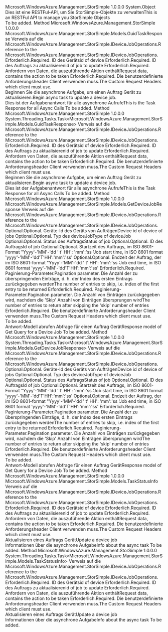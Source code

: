<Type Name="DeviceJobOperationsExtensions" FullName="Microsoft.WindowsAzure.Management.StorSimple.DeviceJobOperationsExtensions">
  <TypeSignature Language="C#" Value="public static class DeviceJobOperationsExtensions" />
  <TypeSignature Language="ILAsm" Value=".class public auto ansi abstract sealed beforefieldinit DeviceJobOperationsExtensions extends System.Object" />
  <TypeSignature Language="DocId" Value="T:Microsoft.WindowsAzure.Management.StorSimple.DeviceJobOperationsExtensions" />
  <TypeSignature Language="VB.NET" Value="Public Module DeviceJobOperationsExtensions" />
  <TypeSignature Language="F#" Value="type DeviceJobOperationsExtensions = class" />
  <AssemblyInfo>
    <AssemblyName>Microsoft.WindowsAzure.Management.StorSimple</AssemblyName>
    <AssemblyVersion>1.0.0.0</AssemblyVersion>
  </AssemblyInfo>
  <Base>
    <BaseTypeName>System.Object</BaseTypeName>
  </Base>
  <Interfaces />
  <Docs>
    <summary>
            <span data-ttu-id="7ef55-101">Dies ist eine RESTFul-API, um Sie StorSimple-Objekte zu verwalten</span><span class="sxs-lookup"><span data-stu-id="7ef55-101">This is an RESTFul API to manage you StorSimple Objects</span></span>
            </summary>
    <remarks>To be added.</remarks>
  </Docs>
  <Members>
    <Member MemberName="BeginUpdateDeviceJob">
      <MemberSignature Language="C#" Value="public static Microsoft.WindowsAzure.Management.StorSimple.Models.GuidTaskResponse BeginUpdateDeviceJob (this Microsoft.WindowsAzure.Management.StorSimple.IDeviceJobOperations operations, string deviceId, string jobId, Microsoft.WindowsAzure.Management.StorSimple.Models.UpdateDeviceJobRequest updateRequest, Microsoft.WindowsAzure.Management.StorSimple.Models.CustomRequestHeaders customRequestHeaders);" />
      <MemberSignature Language="ILAsm" Value=".method public static hidebysig class Microsoft.WindowsAzure.Management.StorSimple.Models.GuidTaskResponse BeginUpdateDeviceJob(class Microsoft.WindowsAzure.Management.StorSimple.IDeviceJobOperations operations, string deviceId, string jobId, class Microsoft.WindowsAzure.Management.StorSimple.Models.UpdateDeviceJobRequest updateRequest, class Microsoft.WindowsAzure.Management.StorSimple.Models.CustomRequestHeaders customRequestHeaders) cil managed" />
      <MemberSignature Language="DocId" Value="M:Microsoft.WindowsAzure.Management.StorSimple.DeviceJobOperationsExtensions.BeginUpdateDeviceJob(Microsoft.WindowsAzure.Management.StorSimple.IDeviceJobOperations,System.String,System.String,Microsoft.WindowsAzure.Management.StorSimple.Models.UpdateDeviceJobRequest,Microsoft.WindowsAzure.Management.StorSimple.Models.CustomRequestHeaders)" />
      <MemberSignature Language="F#" Value="static member BeginUpdateDeviceJob : Microsoft.WindowsAzure.Management.StorSimple.IDeviceJobOperations * string * string * Microsoft.WindowsAzure.Management.StorSimple.Models.UpdateDeviceJobRequest * Microsoft.WindowsAzure.Management.StorSimple.Models.CustomRequestHeaders -&gt; Microsoft.WindowsAzure.Management.StorSimple.Models.GuidTaskResponse" Usage="Microsoft.WindowsAzure.Management.StorSimple.DeviceJobOperationsExtensions.BeginUpdateDeviceJob (operations, deviceId, jobId, updateRequest, customRequestHeaders)" />
      <MemberType>Method</MemberType>
      <AssemblyInfo>
        <AssemblyName>Microsoft.WindowsAzure.Management.StorSimple</AssemblyName>
        <AssemblyVersion>1.0.0.0</AssemblyVersion>
      </AssemblyInfo>
      <ReturnValue>
        <ReturnType>Microsoft.WindowsAzure.Management.StorSimple.Models.GuidTaskResponse</ReturnType>
      </ReturnValue>
      <Parameters>
        <Parameter Name="operations" Type="Microsoft.WindowsAzure.Management.StorSimple.IDeviceJobOperations" RefType="this" />
        <Parameter Name="deviceId" Type="System.String" />
        <Parameter Name="jobId" Type="System.String" />
        <Parameter Name="updateRequest" Type="Microsoft.WindowsAzure.Management.StorSimple.Models.UpdateDeviceJobRequest" />
        <Parameter Name="customRequestHeaders" Type="Microsoft.WindowsAzure.Management.StorSimple.Models.CustomRequestHeaders" />
      </Parameters>
      <Docs>
        <param name="operations">
            <span data-ttu-id="7ef55-102">Verweis auf die Microsoft.WindowsAzure.Management.StorSimple.IDeviceJobOperations.</span><span class="sxs-lookup"><span data-stu-id="7ef55-102">Reference to the Microsoft.WindowsAzure.Management.StorSimple.IDeviceJobOperations.</span></span>
            </param>
        <param name="deviceId">
            <span data-ttu-id="7ef55-103">Erforderlich.</span><span class="sxs-lookup"><span data-stu-id="7ef55-103">Required.</span></span> <span data-ttu-id="7ef55-104">ID des Geräts</span><span class="sxs-lookup"><span data-stu-id="7ef55-104">id of device</span></span>
            </param>
        <param name="jobId">
            <span data-ttu-id="7ef55-105">Erforderlich.</span><span class="sxs-lookup"><span data-stu-id="7ef55-105">Required.</span></span> <span data-ttu-id="7ef55-106">ID des Auftrags zu aktualisieren</span><span class="sxs-lookup"><span data-stu-id="7ef55-106">id of job to update</span></span>
            </param>
        <param name="updateRequest">
            <span data-ttu-id="7ef55-107">Erforderlich.</span><span class="sxs-lookup"><span data-stu-id="7ef55-107">Required.</span></span> <span data-ttu-id="7ef55-108">Anfordern von Daten, die auszuführende Aktion enthält</span><span class="sxs-lookup"><span data-stu-id="7ef55-108">Request data, contains the action to be taken</span></span>
            </param>
        <param name="customRequestHeaders">
            <span data-ttu-id="7ef55-109">Erforderlich.</span><span class="sxs-lookup"><span data-stu-id="7ef55-109">Required.</span></span> <span data-ttu-id="7ef55-110">Die benutzerdefinierte Anforderungsheader Client verwenden muss.</span><span class="sxs-lookup"><span data-stu-id="7ef55-110">The Custom Request Headers which client must use.</span></span>
            </param>
        <summary>
            <span data-ttu-id="7ef55-111">Beginnen Sie die asynchrone Aufgabe, um einen Auftrag Gerät zu aktualisieren.</span><span class="sxs-lookup"><span data-stu-id="7ef55-111">Begin async task to update a device job.</span></span>
            </summary>
        <returns>
            <span data-ttu-id="7ef55-112">Dies ist der Aufgabenantwort für alle asynchrone Aufrufe</span><span class="sxs-lookup"><span data-stu-id="7ef55-112">This is the Task Response for all Async Calls</span></span>
            </returns>
        <remarks>To be added.</remarks>
      </Docs>
    </Member>
    <Member MemberName="BeginUpdateDeviceJobAsync">
      <MemberSignature Language="C#" Value="public static System.Threading.Tasks.Task&lt;Microsoft.WindowsAzure.Management.StorSimple.Models.GuidTaskResponse&gt; BeginUpdateDeviceJobAsync (this Microsoft.WindowsAzure.Management.StorSimple.IDeviceJobOperations operations, string deviceId, string jobId, Microsoft.WindowsAzure.Management.StorSimple.Models.UpdateDeviceJobRequest updateRequest, Microsoft.WindowsAzure.Management.StorSimple.Models.CustomRequestHeaders customRequestHeaders);" />
      <MemberSignature Language="ILAsm" Value=".method public static hidebysig class System.Threading.Tasks.Task`1&lt;class Microsoft.WindowsAzure.Management.StorSimple.Models.GuidTaskResponse&gt; BeginUpdateDeviceJobAsync(class Microsoft.WindowsAzure.Management.StorSimple.IDeviceJobOperations operations, string deviceId, string jobId, class Microsoft.WindowsAzure.Management.StorSimple.Models.UpdateDeviceJobRequest updateRequest, class Microsoft.WindowsAzure.Management.StorSimple.Models.CustomRequestHeaders customRequestHeaders) cil managed" />
      <MemberSignature Language="DocId" Value="M:Microsoft.WindowsAzure.Management.StorSimple.DeviceJobOperationsExtensions.BeginUpdateDeviceJobAsync(Microsoft.WindowsAzure.Management.StorSimple.IDeviceJobOperations,System.String,System.String,Microsoft.WindowsAzure.Management.StorSimple.Models.UpdateDeviceJobRequest,Microsoft.WindowsAzure.Management.StorSimple.Models.CustomRequestHeaders)" />
      <MemberSignature Language="F#" Value="static member BeginUpdateDeviceJobAsync : Microsoft.WindowsAzure.Management.StorSimple.IDeviceJobOperations * string * string * Microsoft.WindowsAzure.Management.StorSimple.Models.UpdateDeviceJobRequest * Microsoft.WindowsAzure.Management.StorSimple.Models.CustomRequestHeaders -&gt; System.Threading.Tasks.Task&lt;Microsoft.WindowsAzure.Management.StorSimple.Models.GuidTaskResponse&gt;" Usage="Microsoft.WindowsAzure.Management.StorSimple.DeviceJobOperationsExtensions.BeginUpdateDeviceJobAsync (operations, deviceId, jobId, updateRequest, customRequestHeaders)" />
      <MemberType>Method</MemberType>
      <AssemblyInfo>
        <AssemblyName>Microsoft.WindowsAzure.Management.StorSimple</AssemblyName>
        <AssemblyVersion>1.0.0.0</AssemblyVersion>
      </AssemblyInfo>
      <ReturnValue>
        <ReturnType>System.Threading.Tasks.Task&lt;Microsoft.WindowsAzure.Management.StorSimple.Models.GuidTaskResponse&gt;</ReturnType>
      </ReturnValue>
      <Parameters>
        <Parameter Name="operations" Type="Microsoft.WindowsAzure.Management.StorSimple.IDeviceJobOperations" RefType="this" />
        <Parameter Name="deviceId" Type="System.String" />
        <Parameter Name="jobId" Type="System.String" />
        <Parameter Name="updateRequest" Type="Microsoft.WindowsAzure.Management.StorSimple.Models.UpdateDeviceJobRequest" />
        <Parameter Name="customRequestHeaders" Type="Microsoft.WindowsAzure.Management.StorSimple.Models.CustomRequestHeaders" />
      </Parameters>
      <Docs>
        <param name="operations">
            <span data-ttu-id="7ef55-113">Verweis auf die Microsoft.WindowsAzure.Management.StorSimple.IDeviceJobOperations.</span><span class="sxs-lookup"><span data-stu-id="7ef55-113">Reference to the Microsoft.WindowsAzure.Management.StorSimple.IDeviceJobOperations.</span></span>
            </param>
        <param name="deviceId">
            <span data-ttu-id="7ef55-114">Erforderlich.</span><span class="sxs-lookup"><span data-stu-id="7ef55-114">Required.</span></span> <span data-ttu-id="7ef55-115">ID des Geräts</span><span class="sxs-lookup"><span data-stu-id="7ef55-115">id of device</span></span>
            </param>
        <param name="jobId">
            <span data-ttu-id="7ef55-116">Erforderlich.</span><span class="sxs-lookup"><span data-stu-id="7ef55-116">Required.</span></span> <span data-ttu-id="7ef55-117">ID des Auftrags zu aktualisieren</span><span class="sxs-lookup"><span data-stu-id="7ef55-117">id of job to update</span></span>
            </param>
        <param name="updateRequest">
            <span data-ttu-id="7ef55-118">Erforderlich.</span><span class="sxs-lookup"><span data-stu-id="7ef55-118">Required.</span></span> <span data-ttu-id="7ef55-119">Anfordern von Daten, die auszuführende Aktion enthält</span><span class="sxs-lookup"><span data-stu-id="7ef55-119">Request data, contains the action to be taken</span></span>
            </param>
        <param name="customRequestHeaders">
            <span data-ttu-id="7ef55-120">Erforderlich.</span><span class="sxs-lookup"><span data-stu-id="7ef55-120">Required.</span></span> <span data-ttu-id="7ef55-121">Die benutzerdefinierte Anforderungsheader Client verwenden muss.</span><span class="sxs-lookup"><span data-stu-id="7ef55-121">The Custom Request Headers which client must use.</span></span>
            </param>
        <summary>
            <span data-ttu-id="7ef55-122">Beginnen Sie die asynchrone Aufgabe, um einen Auftrag Gerät zu aktualisieren.</span><span class="sxs-lookup"><span data-stu-id="7ef55-122">Begin async task to update a device job.</span></span>
            </summary>
        <returns>
            <span data-ttu-id="7ef55-123">Dies ist der Aufgabenantwort für alle asynchrone Aufrufe</span><span class="sxs-lookup"><span data-stu-id="7ef55-123">This is the Task Response for all Async Calls</span></span>
            </returns>
        <remarks>To be added.</remarks>
      </Docs>
    </Member>
    <Member MemberName="Get">
      <MemberSignature Language="C#" Value="public static Microsoft.WindowsAzure.Management.StorSimple.Models.GetDeviceJobResponse Get (this Microsoft.WindowsAzure.Management.StorSimple.IDeviceJobOperations operations, string deviceId, string jobType, string jobStatus, string jobId, string startTime, string endTime, int skip, int top, Microsoft.WindowsAzure.Management.StorSimple.Models.CustomRequestHeaders customRequestHeaders);" />
      <MemberSignature Language="ILAsm" Value=".method public static hidebysig class Microsoft.WindowsAzure.Management.StorSimple.Models.GetDeviceJobResponse Get(class Microsoft.WindowsAzure.Management.StorSimple.IDeviceJobOperations operations, string deviceId, string jobType, string jobStatus, string jobId, string startTime, string endTime, int32 skip, int32 top, class Microsoft.WindowsAzure.Management.StorSimple.Models.CustomRequestHeaders customRequestHeaders) cil managed" />
      <MemberSignature Language="DocId" Value="M:Microsoft.WindowsAzure.Management.StorSimple.DeviceJobOperationsExtensions.Get(Microsoft.WindowsAzure.Management.StorSimple.IDeviceJobOperations,System.String,System.String,System.String,System.String,System.String,System.String,System.Int32,System.Int32,Microsoft.WindowsAzure.Management.StorSimple.Models.CustomRequestHeaders)" />
      <MemberSignature Language="F#" Value="static member Get : Microsoft.WindowsAzure.Management.StorSimple.IDeviceJobOperations * string * string * string * string * string * string * int * int * Microsoft.WindowsAzure.Management.StorSimple.Models.CustomRequestHeaders -&gt; Microsoft.WindowsAzure.Management.StorSimple.Models.GetDeviceJobResponse" Usage="Microsoft.WindowsAzure.Management.StorSimple.DeviceJobOperationsExtensions.Get (operations, deviceId, jobType, jobStatus, jobId, startTime, endTime, skip, top, customRequestHeaders)" />
      <MemberType>Method</MemberType>
      <AssemblyInfo>
        <AssemblyName>Microsoft.WindowsAzure.Management.StorSimple</AssemblyName>
        <AssemblyVersion>1.0.0.0</AssemblyVersion>
      </AssemblyInfo>
      <ReturnValue>
        <ReturnType>Microsoft.WindowsAzure.Management.StorSimple.Models.GetDeviceJobResponse</ReturnType>
      </ReturnValue>
      <Parameters>
        <Parameter Name="operations" Type="Microsoft.WindowsAzure.Management.StorSimple.IDeviceJobOperations" RefType="this" />
        <Parameter Name="deviceId" Type="System.String" />
        <Parameter Name="jobType" Type="System.String" />
        <Parameter Name="jobStatus" Type="System.String" />
        <Parameter Name="jobId" Type="System.String" />
        <Parameter Name="startTime" Type="System.String" />
        <Parameter Name="endTime" Type="System.String" />
        <Parameter Name="skip" Type="System.Int32" />
        <Parameter Name="top" Type="System.Int32" />
        <Parameter Name="customRequestHeaders" Type="Microsoft.WindowsAzure.Management.StorSimple.Models.CustomRequestHeaders" />
      </Parameters>
      <Docs>
        <param name="operations">
            <span data-ttu-id="7ef55-124">Verweis auf die Microsoft.WindowsAzure.Management.StorSimple.IDeviceJobOperations.</span><span class="sxs-lookup"><span data-stu-id="7ef55-124">Reference to the Microsoft.WindowsAzure.Management.StorSimple.IDeviceJobOperations.</span></span>
            </param>
        <param name="deviceId">
            <span data-ttu-id="7ef55-125">Optional.</span><span class="sxs-lookup"><span data-stu-id="7ef55-125">Optional.</span></span> <span data-ttu-id="7ef55-126">Geräte-Id des Geräts von Aufträgen</span><span class="sxs-lookup"><span data-stu-id="7ef55-126">Device id of device of jobs</span></span>
            </param>
        <param name="jobType">
            <span data-ttu-id="7ef55-127">Optional.</span><span class="sxs-lookup"><span data-stu-id="7ef55-127">Optional.</span></span> <span data-ttu-id="7ef55-128">Typ des deviceJob</span><span class="sxs-lookup"><span data-stu-id="7ef55-128">Type of deviceJob</span></span>
            </param>
        <param name="jobStatus">
            <span data-ttu-id="7ef55-129">Optional.</span><span class="sxs-lookup"><span data-stu-id="7ef55-129">Optional.</span></span> <span data-ttu-id="7ef55-130">Status des Auftrags</span><span class="sxs-lookup"><span data-stu-id="7ef55-130">Status of job</span></span>
            </param>
        <param name="jobId">
            <span data-ttu-id="7ef55-131">Optional.</span><span class="sxs-lookup"><span data-stu-id="7ef55-131">Optional.</span></span> <span data-ttu-id="7ef55-132">ID des Auftrags</span><span class="sxs-lookup"><span data-stu-id="7ef55-132">Id of job</span></span>
            </param>
        <param name="startTime">
            <span data-ttu-id="7ef55-133">Optional.</span><span class="sxs-lookup"><span data-stu-id="7ef55-133">Optional.</span></span> <span data-ttu-id="7ef55-134">Startzeit des Auftrags, im ISO 8601-Format "Yyyy'-'MM'-'dd ' t' HH': 'mm':'ss '</span><span class="sxs-lookup"><span data-stu-id="7ef55-134">Job start time, in ISO 8601 format 'yyyy'-'MM'-'dd'T'HH':'mm':'ss'</span></span>
            </param>
        <param name="endTime">
            <span data-ttu-id="7ef55-135">Optional.</span><span class="sxs-lookup"><span data-stu-id="7ef55-135">Optional.</span></span> <span data-ttu-id="7ef55-136">Endzeit der Auftrag, der im ISO 8601-format "Yyyy'-'MM'-'dd ' t' HH': 'mm':'ss '</span><span class="sxs-lookup"><span data-stu-id="7ef55-136">Job end time, in ISO 8601 format 'yyyy'-'MM'-'dd'T'HH':'mm':'ss'</span></span>
            </param>
        <param name="skip">
            <span data-ttu-id="7ef55-137">Erforderlich.</span><span class="sxs-lookup"><span data-stu-id="7ef55-137">Required.</span></span> <span data-ttu-id="7ef55-138">Paginierung-Parameter.</span><span class="sxs-lookup"><span data-stu-id="7ef55-138">Pagination parameter.</span></span> <span data-ttu-id="7ef55-139">Die Anzahl der zu überspringenden Einträge, d. h. der Index des ersten Eintrags zurückgegeben werden</span><span class="sxs-lookup"><span data-stu-id="7ef55-139">The number of entries to skip, i.e. index of the first entry to be returned</span></span>
            </param>
        <param name="top">
            <span data-ttu-id="7ef55-140">Erforderlich.</span><span class="sxs-lookup"><span data-stu-id="7ef55-140">Required.</span></span> <span data-ttu-id="7ef55-141">Paginierung-Parameter.</span><span class="sxs-lookup"><span data-stu-id="7ef55-141">Pagination parameter.</span></span> <span data-ttu-id="7ef55-142">Die Anzahl von Einträgen zurückgegeben wird, nachdem die 'Skip' Anzahl von Einträgen übersprungen wird</span><span class="sxs-lookup"><span data-stu-id="7ef55-142">The number of entries to return after skipping the 'skip' number of entries</span></span>
            </param>
        <param name="customRequestHeaders">
            <span data-ttu-id="7ef55-143">Erforderlich.</span><span class="sxs-lookup"><span data-stu-id="7ef55-143">Required.</span></span> <span data-ttu-id="7ef55-144">Die benutzerdefinierte Anforderungsheader Client verwenden muss.</span><span class="sxs-lookup"><span data-stu-id="7ef55-144">The Custom Request Headers which client must use.</span></span>
            </param>
        <summary>To be added.</summary>
        <returns>
            <span data-ttu-id="7ef55-145">Antwort-Modell abrufen Abfrage für einen Auftrag Gerät</span><span class="sxs-lookup"><span data-stu-id="7ef55-145">Response model of Get Query for a Device Job</span></span>
            </returns>
        <remarks>To be added.</remarks>
      </Docs>
    </Member>
    <Member MemberName="GetAsync">
      <MemberSignature Language="C#" Value="public static System.Threading.Tasks.Task&lt;Microsoft.WindowsAzure.Management.StorSimple.Models.GetDeviceJobResponse&gt; GetAsync (this Microsoft.WindowsAzure.Management.StorSimple.IDeviceJobOperations operations, string deviceId, string jobType, string jobStatus, string jobId, string startTime, string endTime, int skip, int top, Microsoft.WindowsAzure.Management.StorSimple.Models.CustomRequestHeaders customRequestHeaders);" />
      <MemberSignature Language="ILAsm" Value=".method public static hidebysig class System.Threading.Tasks.Task`1&lt;class Microsoft.WindowsAzure.Management.StorSimple.Models.GetDeviceJobResponse&gt; GetAsync(class Microsoft.WindowsAzure.Management.StorSimple.IDeviceJobOperations operations, string deviceId, string jobType, string jobStatus, string jobId, string startTime, string endTime, int32 skip, int32 top, class Microsoft.WindowsAzure.Management.StorSimple.Models.CustomRequestHeaders customRequestHeaders) cil managed" />
      <MemberSignature Language="DocId" Value="M:Microsoft.WindowsAzure.Management.StorSimple.DeviceJobOperationsExtensions.GetAsync(Microsoft.WindowsAzure.Management.StorSimple.IDeviceJobOperations,System.String,System.String,System.String,System.String,System.String,System.String,System.Int32,System.Int32,Microsoft.WindowsAzure.Management.StorSimple.Models.CustomRequestHeaders)" />
      <MemberSignature Language="F#" Value="static member GetAsync : Microsoft.WindowsAzure.Management.StorSimple.IDeviceJobOperations * string * string * string * string * string * string * int * int * Microsoft.WindowsAzure.Management.StorSimple.Models.CustomRequestHeaders -&gt; System.Threading.Tasks.Task&lt;Microsoft.WindowsAzure.Management.StorSimple.Models.GetDeviceJobResponse&gt;" Usage="Microsoft.WindowsAzure.Management.StorSimple.DeviceJobOperationsExtensions.GetAsync (operations, deviceId, jobType, jobStatus, jobId, startTime, endTime, skip, top, customRequestHeaders)" />
      <MemberType>Method</MemberType>
      <AssemblyInfo>
        <AssemblyName>Microsoft.WindowsAzure.Management.StorSimple</AssemblyName>
        <AssemblyVersion>1.0.0.0</AssemblyVersion>
      </AssemblyInfo>
      <ReturnValue>
        <ReturnType>System.Threading.Tasks.Task&lt;Microsoft.WindowsAzure.Management.StorSimple.Models.GetDeviceJobResponse&gt;</ReturnType>
      </ReturnValue>
      <Parameters>
        <Parameter Name="operations" Type="Microsoft.WindowsAzure.Management.StorSimple.IDeviceJobOperations" RefType="this" />
        <Parameter Name="deviceId" Type="System.String" />
        <Parameter Name="jobType" Type="System.String" />
        <Parameter Name="jobStatus" Type="System.String" />
        <Parameter Name="jobId" Type="System.String" />
        <Parameter Name="startTime" Type="System.String" />
        <Parameter Name="endTime" Type="System.String" />
        <Parameter Name="skip" Type="System.Int32" />
        <Parameter Name="top" Type="System.Int32" />
        <Parameter Name="customRequestHeaders" Type="Microsoft.WindowsAzure.Management.StorSimple.Models.CustomRequestHeaders" />
      </Parameters>
      <Docs>
        <param name="operations">
            <span data-ttu-id="7ef55-146">Verweis auf die Microsoft.WindowsAzure.Management.StorSimple.IDeviceJobOperations.</span><span class="sxs-lookup"><span data-stu-id="7ef55-146">Reference to the Microsoft.WindowsAzure.Management.StorSimple.IDeviceJobOperations.</span></span>
            </param>
        <param name="deviceId">
            <span data-ttu-id="7ef55-147">Optional.</span><span class="sxs-lookup"><span data-stu-id="7ef55-147">Optional.</span></span> <span data-ttu-id="7ef55-148">Geräte-Id des Geräts von Aufträgen</span><span class="sxs-lookup"><span data-stu-id="7ef55-148">Device id of device of jobs</span></span>
            </param>
        <param name="jobType">
            <span data-ttu-id="7ef55-149">Optional.</span><span class="sxs-lookup"><span data-stu-id="7ef55-149">Optional.</span></span> <span data-ttu-id="7ef55-150">Typ des deviceJob</span><span class="sxs-lookup"><span data-stu-id="7ef55-150">Type of deviceJob</span></span>
            </param>
        <param name="jobStatus">
            <span data-ttu-id="7ef55-151">Optional.</span><span class="sxs-lookup"><span data-stu-id="7ef55-151">Optional.</span></span> <span data-ttu-id="7ef55-152">Status des Auftrags</span><span class="sxs-lookup"><span data-stu-id="7ef55-152">Status of job</span></span>
            </param>
        <param name="jobId">
            <span data-ttu-id="7ef55-153">Optional.</span><span class="sxs-lookup"><span data-stu-id="7ef55-153">Optional.</span></span> <span data-ttu-id="7ef55-154">ID des Auftrags</span><span class="sxs-lookup"><span data-stu-id="7ef55-154">Id of job</span></span>
            </param>
        <param name="startTime">
            <span data-ttu-id="7ef55-155">Optional.</span><span class="sxs-lookup"><span data-stu-id="7ef55-155">Optional.</span></span> <span data-ttu-id="7ef55-156">Startzeit des Auftrags, im ISO 8601-Format "Yyyy'-'MM'-'dd ' t' HH': 'mm':'ss '</span><span class="sxs-lookup"><span data-stu-id="7ef55-156">Job start time, in ISO 8601 format 'yyyy'-'MM'-'dd'T'HH':'mm':'ss'</span></span>
            </param>
        <param name="endTime">
            <span data-ttu-id="7ef55-157">Optional.</span><span class="sxs-lookup"><span data-stu-id="7ef55-157">Optional.</span></span> <span data-ttu-id="7ef55-158">Endzeit der Auftrag, der im ISO 8601-format "Yyyy'-'MM'-'dd ' t' HH': 'mm':'ss '</span><span class="sxs-lookup"><span data-stu-id="7ef55-158">Job end time, in ISO 8601 format 'yyyy'-'MM'-'dd'T'HH':'mm':'ss'</span></span>
            </param>
        <param name="skip">
            <span data-ttu-id="7ef55-159">Erforderlich.</span><span class="sxs-lookup"><span data-stu-id="7ef55-159">Required.</span></span> <span data-ttu-id="7ef55-160">Paginierung-Parameter.</span><span class="sxs-lookup"><span data-stu-id="7ef55-160">Pagination parameter.</span></span> <span data-ttu-id="7ef55-161">Die Anzahl der zu überspringenden Einträge, d. h. der Index des ersten Eintrags zurückgegeben werden</span><span class="sxs-lookup"><span data-stu-id="7ef55-161">The number of entries to skip, i.e. index of the first entry to be returned</span></span>
            </param>
        <param name="top">
            <span data-ttu-id="7ef55-162">Erforderlich.</span><span class="sxs-lookup"><span data-stu-id="7ef55-162">Required.</span></span> <span data-ttu-id="7ef55-163">Paginierung-Parameter.</span><span class="sxs-lookup"><span data-stu-id="7ef55-163">Pagination parameter.</span></span> <span data-ttu-id="7ef55-164">Die Anzahl von Einträgen zurückgegeben wird, nachdem die 'Skip' Anzahl von Einträgen übersprungen wird</span><span class="sxs-lookup"><span data-stu-id="7ef55-164">The number of entries to return after skipping the 'skip' number of entries</span></span>
            </param>
        <param name="customRequestHeaders">
            <span data-ttu-id="7ef55-165">Erforderlich.</span><span class="sxs-lookup"><span data-stu-id="7ef55-165">Required.</span></span> <span data-ttu-id="7ef55-166">Die benutzerdefinierte Anforderungsheader Client verwenden muss.</span><span class="sxs-lookup"><span data-stu-id="7ef55-166">The Custom Request Headers which client must use.</span></span>
            </param>
        <summary>To be added.</summary>
        <returns>
            <span data-ttu-id="7ef55-167">Antwort-Modell abrufen Abfrage für einen Auftrag Gerät</span><span class="sxs-lookup"><span data-stu-id="7ef55-167">Response model of Get Query for a Device Job</span></span>
            </returns>
        <remarks>To be added.</remarks>
      </Docs>
    </Member>
    <Member MemberName="UpdateDeviceJob">
      <MemberSignature Language="C#" Value="public static Microsoft.WindowsAzure.Management.StorSimple.Models.TaskStatusInfo UpdateDeviceJob (this Microsoft.WindowsAzure.Management.StorSimple.IDeviceJobOperations operations, string deviceId, string jobId, Microsoft.WindowsAzure.Management.StorSimple.Models.UpdateDeviceJobRequest updateRequest, Microsoft.WindowsAzure.Management.StorSimple.Models.CustomRequestHeaders customRequestHeaders);" />
      <MemberSignature Language="ILAsm" Value=".method public static hidebysig class Microsoft.WindowsAzure.Management.StorSimple.Models.TaskStatusInfo UpdateDeviceJob(class Microsoft.WindowsAzure.Management.StorSimple.IDeviceJobOperations operations, string deviceId, string jobId, class Microsoft.WindowsAzure.Management.StorSimple.Models.UpdateDeviceJobRequest updateRequest, class Microsoft.WindowsAzure.Management.StorSimple.Models.CustomRequestHeaders customRequestHeaders) cil managed" />
      <MemberSignature Language="DocId" Value="M:Microsoft.WindowsAzure.Management.StorSimple.DeviceJobOperationsExtensions.UpdateDeviceJob(Microsoft.WindowsAzure.Management.StorSimple.IDeviceJobOperations,System.String,System.String,Microsoft.WindowsAzure.Management.StorSimple.Models.UpdateDeviceJobRequest,Microsoft.WindowsAzure.Management.StorSimple.Models.CustomRequestHeaders)" />
      <MemberSignature Language="F#" Value="static member UpdateDeviceJob : Microsoft.WindowsAzure.Management.StorSimple.IDeviceJobOperations * string * string * Microsoft.WindowsAzure.Management.StorSimple.Models.UpdateDeviceJobRequest * Microsoft.WindowsAzure.Management.StorSimple.Models.CustomRequestHeaders -&gt; Microsoft.WindowsAzure.Management.StorSimple.Models.TaskStatusInfo" Usage="Microsoft.WindowsAzure.Management.StorSimple.DeviceJobOperationsExtensions.UpdateDeviceJob (operations, deviceId, jobId, updateRequest, customRequestHeaders)" />
      <MemberType>Method</MemberType>
      <AssemblyInfo>
        <AssemblyName>Microsoft.WindowsAzure.Management.StorSimple</AssemblyName>
        <AssemblyVersion>1.0.0.0</AssemblyVersion>
      </AssemblyInfo>
      <ReturnValue>
        <ReturnType>Microsoft.WindowsAzure.Management.StorSimple.Models.TaskStatusInfo</ReturnType>
      </ReturnValue>
      <Parameters>
        <Parameter Name="operations" Type="Microsoft.WindowsAzure.Management.StorSimple.IDeviceJobOperations" RefType="this" />
        <Parameter Name="deviceId" Type="System.String" />
        <Parameter Name="jobId" Type="System.String" />
        <Parameter Name="updateRequest" Type="Microsoft.WindowsAzure.Management.StorSimple.Models.UpdateDeviceJobRequest" />
        <Parameter Name="customRequestHeaders" Type="Microsoft.WindowsAzure.Management.StorSimple.Models.CustomRequestHeaders" />
      </Parameters>
      <Docs>
        <param name="operations">
            <span data-ttu-id="7ef55-168">Verweis auf die Microsoft.WindowsAzure.Management.StorSimple.IDeviceJobOperations.</span><span class="sxs-lookup"><span data-stu-id="7ef55-168">Reference to the Microsoft.WindowsAzure.Management.StorSimple.IDeviceJobOperations.</span></span>
            </param>
        <param name="deviceId">
            <span data-ttu-id="7ef55-169">Erforderlich.</span><span class="sxs-lookup"><span data-stu-id="7ef55-169">Required.</span></span> <span data-ttu-id="7ef55-170">ID des Geräts</span><span class="sxs-lookup"><span data-stu-id="7ef55-170">id of device</span></span>
            </param>
        <param name="jobId">
            <span data-ttu-id="7ef55-171">Erforderlich.</span><span class="sxs-lookup"><span data-stu-id="7ef55-171">Required.</span></span> <span data-ttu-id="7ef55-172">ID des Auftrags zu aktualisieren</span><span class="sxs-lookup"><span data-stu-id="7ef55-172">id of job to update</span></span>
            </param>
        <param name="updateRequest">
            <span data-ttu-id="7ef55-173">Erforderlich.</span><span class="sxs-lookup"><span data-stu-id="7ef55-173">Required.</span></span> <span data-ttu-id="7ef55-174">Anfordern von Daten, die auszuführende Aktion enthält</span><span class="sxs-lookup"><span data-stu-id="7ef55-174">Request data, contains the action to be taken</span></span>
            </param>
        <param name="customRequestHeaders">
            <span data-ttu-id="7ef55-175">Erforderlich.</span><span class="sxs-lookup"><span data-stu-id="7ef55-175">Required.</span></span> <span data-ttu-id="7ef55-176">Die benutzerdefinierte Anforderungsheader Client verwenden muss.</span><span class="sxs-lookup"><span data-stu-id="7ef55-176">The Custom Request Headers which client must use.</span></span>
            </param>
        <summary>
            <span data-ttu-id="7ef55-177">Aktualisieren eines Auftrags Gerät</span><span class="sxs-lookup"><span data-stu-id="7ef55-177">Update a device job</span></span>
            </summary>
        <returns>
            <span data-ttu-id="7ef55-178">Informationen über die asynchrone Aufgabe</span><span class="sxs-lookup"><span data-stu-id="7ef55-178">Info about the async task</span></span>
            </returns>
        <remarks>To be added.</remarks>
      </Docs>
    </Member>
    <Member MemberName="UpdateDeviceJobAsync">
      <MemberSignature Language="C#" Value="public static System.Threading.Tasks.Task&lt;Microsoft.WindowsAzure.Management.StorSimple.Models.TaskStatusInfo&gt; UpdateDeviceJobAsync (this Microsoft.WindowsAzure.Management.StorSimple.IDeviceJobOperations operations, string deviceId, string jobId, Microsoft.WindowsAzure.Management.StorSimple.Models.UpdateDeviceJobRequest updateRequest, Microsoft.WindowsAzure.Management.StorSimple.Models.CustomRequestHeaders customRequestHeaders);" />
      <MemberSignature Language="ILAsm" Value=".method public static hidebysig class System.Threading.Tasks.Task`1&lt;class Microsoft.WindowsAzure.Management.StorSimple.Models.TaskStatusInfo&gt; UpdateDeviceJobAsync(class Microsoft.WindowsAzure.Management.StorSimple.IDeviceJobOperations operations, string deviceId, string jobId, class Microsoft.WindowsAzure.Management.StorSimple.Models.UpdateDeviceJobRequest updateRequest, class Microsoft.WindowsAzure.Management.StorSimple.Models.CustomRequestHeaders customRequestHeaders) cil managed" />
      <MemberSignature Language="DocId" Value="M:Microsoft.WindowsAzure.Management.StorSimple.DeviceJobOperationsExtensions.UpdateDeviceJobAsync(Microsoft.WindowsAzure.Management.StorSimple.IDeviceJobOperations,System.String,System.String,Microsoft.WindowsAzure.Management.StorSimple.Models.UpdateDeviceJobRequest,Microsoft.WindowsAzure.Management.StorSimple.Models.CustomRequestHeaders)" />
      <MemberSignature Language="F#" Value="static member UpdateDeviceJobAsync : Microsoft.WindowsAzure.Management.StorSimple.IDeviceJobOperations * string * string * Microsoft.WindowsAzure.Management.StorSimple.Models.UpdateDeviceJobRequest * Microsoft.WindowsAzure.Management.StorSimple.Models.CustomRequestHeaders -&gt; System.Threading.Tasks.Task&lt;Microsoft.WindowsAzure.Management.StorSimple.Models.TaskStatusInfo&gt;" Usage="Microsoft.WindowsAzure.Management.StorSimple.DeviceJobOperationsExtensions.UpdateDeviceJobAsync (operations, deviceId, jobId, updateRequest, customRequestHeaders)" />
      <MemberType>Method</MemberType>
      <AssemblyInfo>
        <AssemblyName>Microsoft.WindowsAzure.Management.StorSimple</AssemblyName>
        <AssemblyVersion>1.0.0.0</AssemblyVersion>
      </AssemblyInfo>
      <ReturnValue>
        <ReturnType>System.Threading.Tasks.Task&lt;Microsoft.WindowsAzure.Management.StorSimple.Models.TaskStatusInfo&gt;</ReturnType>
      </ReturnValue>
      <Parameters>
        <Parameter Name="operations" Type="Microsoft.WindowsAzure.Management.StorSimple.IDeviceJobOperations" RefType="this" />
        <Parameter Name="deviceId" Type="System.String" />
        <Parameter Name="jobId" Type="System.String" />
        <Parameter Name="updateRequest" Type="Microsoft.WindowsAzure.Management.StorSimple.Models.UpdateDeviceJobRequest" />
        <Parameter Name="customRequestHeaders" Type="Microsoft.WindowsAzure.Management.StorSimple.Models.CustomRequestHeaders" />
      </Parameters>
      <Docs>
        <param name="operations">
            <span data-ttu-id="7ef55-179">Verweis auf die Microsoft.WindowsAzure.Management.StorSimple.IDeviceJobOperations.</span><span class="sxs-lookup"><span data-stu-id="7ef55-179">Reference to the Microsoft.WindowsAzure.Management.StorSimple.IDeviceJobOperations.</span></span>
            </param>
        <param name="deviceId">
            <span data-ttu-id="7ef55-180">Erforderlich.</span><span class="sxs-lookup"><span data-stu-id="7ef55-180">Required.</span></span> <span data-ttu-id="7ef55-181">ID des Geräts</span><span class="sxs-lookup"><span data-stu-id="7ef55-181">id of device</span></span>
            </param>
        <param name="jobId">
            <span data-ttu-id="7ef55-182">Erforderlich.</span><span class="sxs-lookup"><span data-stu-id="7ef55-182">Required.</span></span> <span data-ttu-id="7ef55-183">ID des Auftrags zu aktualisieren</span><span class="sxs-lookup"><span data-stu-id="7ef55-183">id of job to update</span></span>
            </param>
        <param name="updateRequest">
            <span data-ttu-id="7ef55-184">Erforderlich.</span><span class="sxs-lookup"><span data-stu-id="7ef55-184">Required.</span></span> <span data-ttu-id="7ef55-185">Anfordern von Daten, die auszuführende Aktion enthält</span><span class="sxs-lookup"><span data-stu-id="7ef55-185">Request data, contains the action to be taken</span></span>
            </param>
        <param name="customRequestHeaders">
            <span data-ttu-id="7ef55-186">Erforderlich.</span><span class="sxs-lookup"><span data-stu-id="7ef55-186">Required.</span></span> <span data-ttu-id="7ef55-187">Die benutzerdefinierte Anforderungsheader Client verwenden muss.</span><span class="sxs-lookup"><span data-stu-id="7ef55-187">The Custom Request Headers which client must use.</span></span>
            </param>
        <summary>
            <span data-ttu-id="7ef55-188">Aktualisieren eines Auftrags Gerät</span><span class="sxs-lookup"><span data-stu-id="7ef55-188">Update a device job</span></span>
            </summary>
        <returns>
            <span data-ttu-id="7ef55-189">Informationen über die asynchrone Aufgabe</span><span class="sxs-lookup"><span data-stu-id="7ef55-189">Info about the async task</span></span>
            </returns>
        <remarks>To be added.</remarks>
      </Docs>
    </Member>
  </Members>
</Type>